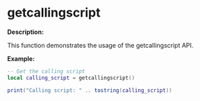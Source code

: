 # getcallingscript

**Description:**

This function demonstrates the usage of the getcallingscript API.

**Example:**

```lua
-- Get the calling script
local calling_script = getcallingscript()

print("Calling script: " .. tostring(calling_script))
```
